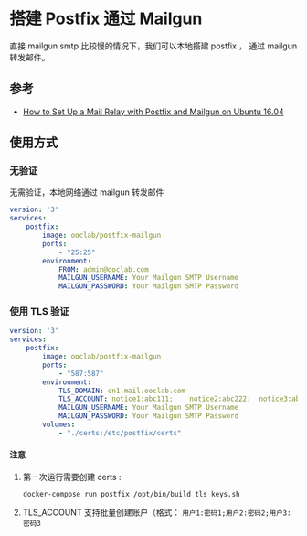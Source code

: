 # 搭建 Postfix 通过 Mailgun

直接 mailgun smtp 比较慢的情况下，我们可以本地搭建 postfix ， 通过 mailgun 转发邮件。


## 参考

- [How to Set Up a Mail Relay with Postfix and Mailgun on Ubuntu 16.04](https://www.digitalocean.com/community/tutorials/how-to-set-up-a-mail-relay-with-postfix-and-mailgun-on-ubuntu-16-04)


## 使用方式


### 无验证

无需验证，本地网络通过 mailgun 转发邮件

```yaml
version: '3'
services:
    postfix:
        image: ooclab/postfix-mailgun
        ports:
            - "25:25"
        environment:
            FROM: admin@ooclab.com
            MAILGUN_USERNAME: Your Mailgun SMTP Username
            MAILGUN_PASSWORD: Your Mailgun SMTP Password
```


### 使用 TLS 验证

```yaml
version: '3'
services:
    postfix:
        image: ooclab/postfix-mailgun
        ports:
            - "587:587"
        environment:
            TLS_DOMAIN: cn1.mail.ooclab.com
            TLS_ACCOUNT: notice1:abc111;    notice2:abc222;  notice3:abc333
            MAILGUN_USERNAME: Your Mailgun SMTP Username
            MAILGUN_PASSWORD: Your Mailgun SMTP Password
        volumes:
            - "./certs:/etc/postfix/certs"
```

#### 注意

1. 第一次运行需要创建 certs :

    ```
    docker-compose run postfix /opt/bin/build_tls_keys.sh
    ```

2. TLS_ACCOUNT 支持批量创建账户（格式： `用户1:密码1;用户2:密码2;用户3:密码3`
